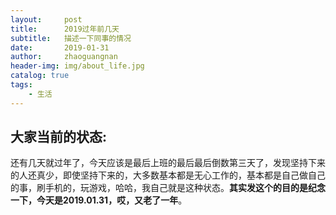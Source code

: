 ```yaml
---
layout:     post
title:      2019过年前几天
subtitle:   描述一下同事的情况
date:       2019-01-31
author:     zhaoguangnan
header-img: img/about_life.jpg
catalog: true
tags:
    - 生活
---
```


## 大家当前的状态:

还有几天就过年了，今天应该是最后上班的最后最后倒数第三天了，发现坚持下来的人还真少，即使坚持下来的，大多数基本都是无心工作的，基本都是自己做自己的事，刷手机的，玩游戏，哈哈，我自己就是这种状态。**其实发这个的目的是纪念一下，今天是2019.01.31，哎，又老了一年**。

